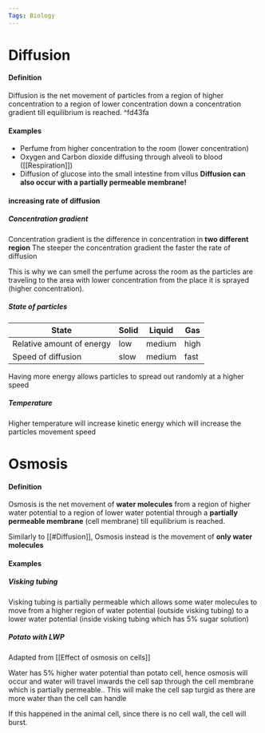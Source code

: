 ```yaml
---
Tags: Biology
---
```

# Diffusion
#### Definition
Diffusion is the net movement of particles from a region of higher concentration to a region of lower concentration down a concentration gradient till equilibrium is reached. ^fd43fa

#### Examples
- Perfume from higher concentration to the room (lower concentration)
- Oxygen and Carbon dioxide diffusing through alveoli to blood ([[Respiration]])
- Diffusion of glucose into the small intestine from villus
**Diffusion can also occur with a partially permeable membrane!**

#### increasing rate of diffusion
##### Concentration gradient
Concentration gradient is the difference in concentration in **two different region**
The steeper the concentration gradient the faster the rate of diffusion

This is why we can smell the perfume across the room as the particles are traveling to the area with lower concentration from the place it is sprayed (higher concentration).

##### State of particles
| State                     | Solid | Liquid | Gas  |
| ------------------------- | ----- | ------ | ---- |
| Relative amount of energy | low   | medium | high |
| Speed of diffusion        | slow  | medium | fast | 

Having more energy allows particles to spread out randomly at a higher speed

##### Temperature
Higher temperature will increase kinetic energy which will increase the particles movement speed


# Osmosis
#### Definition
Osmosis is the net movement of **water molecules** from a region of higher water potential to a region of lower water potential through  a **partially permeable membrane** (cell membrane) till equilibrium is reached. 

Similarly to [[#Diffusion]], Osmosis instead is the movement of **only water molecules**

#### Examples
##### Visking tubing
Visking tubing is partially permeable which allows some water molecules to move from a higher region of water potential (outside visking tubing) to a lower water potential (inside visking tubing which has 5% sugar solution)

##### Potato with LWP
Adapted from [[Effect of osmosis on cells]]

Water has 5% higher water potential than potato cell, hence osmosis will occur and water will travel inwards the cell sap through the cell membrane which is partially permeable.. This will make the cell sap turgid as there are more water than the cell can handle

If this happened in the animal cell, since there is no cell wall, the cell will burst.